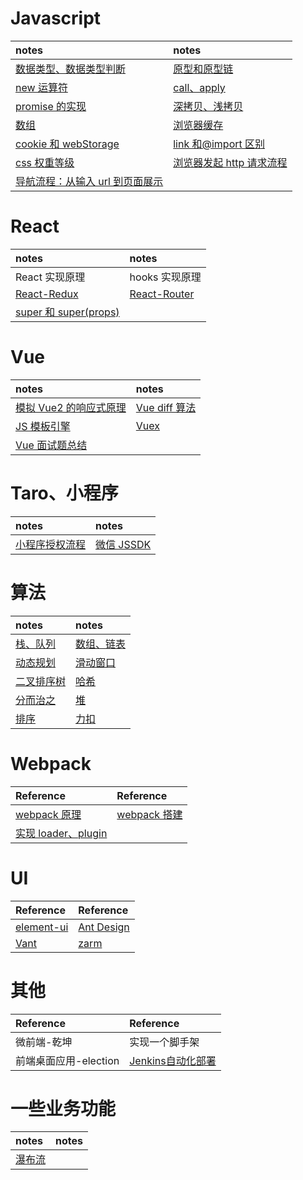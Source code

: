 <!--
 * @Description:
 * @Author: chengfengZeng
 * @Date: 2022-01-24 15:44:22
 * @LastEditors: chengfengZeng
 * @LastEditTime: 2022-02-28 16:27:03
-->

# Javascript

| notes                                                                                  | notes                                                                           |
| :------------------------------------------------------------------------------------- | :------------------------------------------------------------------------------ |
| [数据类型、数据类型判断](https://github.com/zchfeng/base/tree/master/pages/date-type)  | [原型和原型链](https://github.com/zchfeng/base/tree/master/pages/prototype)     |
| [new 运算符](https://github.com/zchfeng/base/tree/master/pages/new)                    | [call、apply](https://github.com/zchfeng/base/issues/1)                         |
| [promise 的实现](https://github.com/zchfeng/base/tree/master/pages/my-promise)         | [深拷贝、浅拷贝](https://github.com/zchfeng/base/tree/master/pages/deep-copy)   |
| [数组](https://github.com/zchfeng/base/issues/2)                                       | [浏览器缓存](https://github.com/zchfeng/Front-End-note/issues/7)                |
| [cookie 和 webStorage](https://github.com/zchfeng/Front-End-note/issues/8)             | [link 和@import 区别](https://github.com/zchfeng/Front-End-note/issues/9)       |
| [css 权重等级](https://github.com/zchfeng/Front-End-note/issues/10)                    | [浏览器发起 http 请求流程](https://github.com/zchfeng/Front-End-note/issues/11) |
| [导航流程：从输入 url 到页面展示](https://github.com/zchfeng/Front-End-note/issues/12) |

# React

| notes                                                                        | notes                                                              |
| :--------------------------------------------------------------------------- | :----------------------------------------------------------------- |
| React 实现原理                                                               | hooks 实现原理                                                     |
| [React-Redux](https://github.com/zchfeng/Front-End-note/issues/2)            | [React-Router](https://github.com/zchfeng/Front-End-note/issues/3) |
| [super 和 super(props)](https://github.com/zchfeng/Front-End-note/issues/12) |

# Vue

| notes                                                                                 | notes                                                               |
| :------------------------------------------------------------------------------------ | :------------------------------------------------------------------ |
| [模拟 Vue2 的响应式原理](https://github.com/zchfeng/base/tree/master/pages/vue2-mode) | [Vue diff 算法](https://www.cnblogs.com/wind-lanyan/p/9061684.html) |
| [JS 模板引擎](https://github.com/zchfeng/Front-End-note/issues/1)                     | [Vuex](https://github.com/zchfeng/Front-End-note/issues/4)          |
| [Vue 面试题总结](http://github.com/zchfeng/Front-End-note/issues/13)                  |

# Taro、小程序

| notes                                                                       | notes                                                                                  |
| :-------------------------------------------------------------------------- | :------------------------------------------------------------------------------------- |
| [小程序授权流程](https://github.com/zchfeng/base/tree/master/pages/wx-auth) | [微信 JSSDK](https://developers.weixin.qq.com/doc/offiaccount/OA_Web_Apps/JS-SDK.html) |

# 算法

| notes                                                                                                                                                                                                                          | notes                                                                 |
| :----------------------------------------------------------------------------------------------------------------------------------------------------------------------------------------------------------------------------- | :-------------------------------------------------------------------- |
| [栈、队列](https://github.com/CodeNightGame/CodeNightGame/issues/7)                                                                                                                                                            | [数组、链表](https://github.com/CodeNightGame/CodeNightGame/issues/1) |
| [动态规划](https://github.com/CodeNightGame/CodeNightGame/issues/2)                                                                                                                                                            | [滑动窗口](https://github.com/CodeNightGame/CodeNightGame/issues/3)   |
| [二叉排序树](https://github.com/CodeNightGame/CodeNightGame/issues/4)                                                                                                                                                          | [哈希](https://github.com/CodeNightGame/CodeNightGame/issues/5)       |
| [分而治之](https://github.com/CodeNightGame/CodeNightGame/issues/6)                                                                                                                                                            | [堆](https://github.com/CodeNightGame/CodeNightGame/issues/8)         |
| [排序](https://mp.weixin.qq.com/s?__biz=MzUyNjQxNjYyMg==&mid=2247484184&idx=1&sn=62965b401aa42107b3c17d1d8ea17454&chksm=fa0e6c99cd79e58f298e9026f677f912bd8c8e55edb48fc509b2b5834f05e529a9b47d59d202&scene=21#wechat_redirect) | [力扣](https://leetcode-cn.com/problemset/all/)                       |

# Webpack

| Reference                                                          | Reference                                                    |
| :----------------------------------------------------------------- | :----------------------------------------------------------- |
| [webpack 原理](https://github.com/zchfeng/Front-End-note/issues/6) | [webpack 搭建](https://github.com/Wscats/articles/issues/65) |
| [实现 loader、plugin](https://github.com/zchfeng/webpack_note)     |

# UI

| Reference                                                            | Reference                                                |
| :------------------------------------------------------------------- | :------------------------------------------------------- |
| [element-ui](https://element.eleme.io/#/zh-CN/component/time-picker) | [Ant Design](https://ant.design/components/overview-cn/) |
| [Vant](https://vant-contrib.gitee.io/vant/#/zh-CN/)                  | [zarm](https://zarm.design/#/components/input)           |

# 其他

| Reference             | Reference      |
| :-------------------- | :------------- |
| 微前端-乾坤           | 实现一个脚手架 |
| 前端桌面应用-election |  [Jenkins自动化部署](https://github.com/zchfeng/Front-End-note/tree/main/jenkins)|

# 一些业务功能

| notes                                                                      | notes |
| :------------------------------------------------------------------------- | :---- |
| [瀑布流](https://github.com/zchfeng/base/tree/master/pages/waterfall-flow) |
